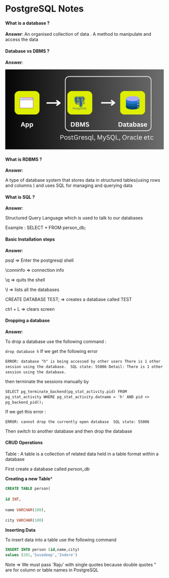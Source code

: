 # PostgreSQL Notes

#### What is a database ?

**Answer**: An organised collection of data . A method to manipulate and access the data 

#### Database vs DBMS ?

**Answer**:

![](../Assets/database-vs-DBMS.png)

#### What is RDBMS ?

**Answer**:

A type of database system that stores data in structured tables(using rows and columns ) and uses SQL for managing and querying data

#### What is SQL ?

**Answer**:

Structured Query Language which is used to talk to our databases

Example : SELECT * FROM person_db;

#### Basic Installation steps

**Answer**:

psql => Enter the postgresql shell

\conninfo => connection info

\q => quits the shell

\l => lists all the databases

CREATE DATABASE TEST; => creates a database called TEST

ctrl + L => clears screen 

#### Dropping a database

**Answer**:

To drop a database use the following command : 

`drop database h` 
If we get the following error 

`ERROR: database "h" is being accessed by other users
There is 1 other session using the database. 
SQL state: 55006
Detail: There is 1 other session using the database.`

then terminate the sessions manually by 

`SELECT pg_terminate_backend(pg_stat_activity.pid)
FROM pg_stat_activity
WHERE pg_stat_activity.datname = 'h'
  AND pid <> pg_backend_pid();`

If we get this error : 

`ERROR: cannot drop the currently open database 
SQL state: 55006`

Then switch to another database and then drop the database 

#### CRUD Operations

Table : A table is a collection of related data held in a table format within a database 

First create a  database called *person_db*

**Creating a new Table***

```sql
CREATE TABLE person(

id INT,

name VARCHAR(100),

city VARCHAR(100)

```

**Inserting Data**

To insert data into a table use the following command 

```sql
INSERT INTO person (id,name,city)
values (201,'Suvadeep','Indore')
```

Note => We must pass 'Raju' with single quotes because double quotes " are for column or table names in PostgreSQL


